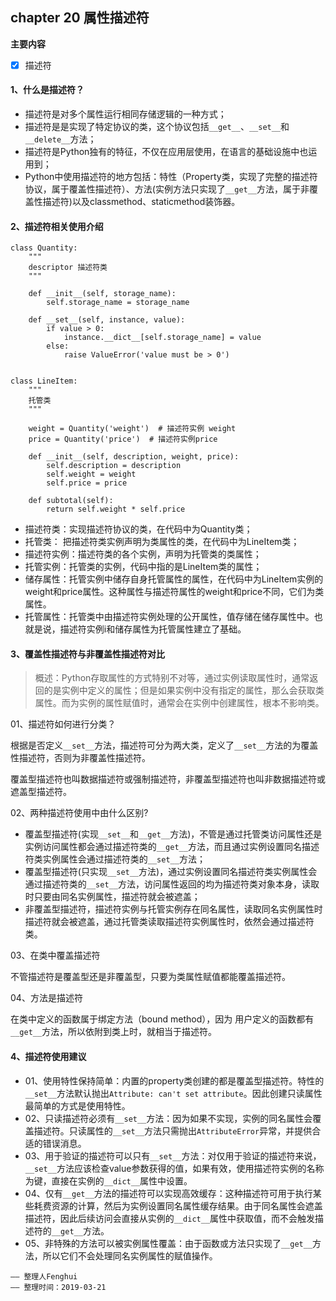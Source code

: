 ## chapter 20 属性描述符

**主要内容**

- [x] 描述符

#### 1、什么是描述符？

* 描述符是对多个属性运行相同存储逻辑的一种方式；
* 描述符是是实现了特定协议的类，这个协议包括`__get__`、`__set__`和`__delete__`方法；
* 描述符是Python独有的特征，不仅在应用层使用，在语言的基础设施中也运用到；
* Python中使用描述符的地方包括：特性（Property类，实现了完整的描述符协议，属于覆盖性描述符）、方法(实例方法只实现了`__get__`方法，属于非覆盖性描述符)以及classmethod、staticmethod装饰器。

#### 2、描述符相关使用介绍

```
class Quantity:
    """
    descriptor 描述符类
    """

    def __init__(self, storage_name):
        self.storage_name = storage_name

    def __set__(self, instance, value):
        if value > 0:
            instance.__dict__[self.storage_name] = value
        else:
            raise ValueError('value must be > 0')


class LineItem:
    """
    托管类
    """

    weight = Quantity('weight')  # 描述符实例 weight
    price = Quantity('price')  # 描述符实例price

    def __init__(self, description, weight, price):
        self.description = description
        self.weight = weight
        self.price = price

    def subtotal(self):
        return self.weight * self.price
```

* 描述符类：实现描述符协议的类，在代码中为Quantity类；
* 托管类： 把描述符类实例声明为类属性的类，在代码中为LineItem类；
* 描述符实例：描述符类的各个实例，声明为托管类的类属性；
* 托管实例：托管类的实例，代码中指的是LineItem类的属性；
* 储存属性：托管实例中储存自身托管属性的属性，在代码中为LineItem实例的weight和price属性。这种属性与描述符属性的weight和price不同，它们为类属性。
* 托管属性：托管类中由描述符实例处理的公开属性，值存储在储存属性中。也就是说，描述符实例i和储存属性为托管属性建立了基础。

#### 3、覆盖性描述符与非覆盖性描述符对比

> 概述：Python存取属性的方式特别不对等，通过实例读取属性时，通常返回的是实例中定义的属性；但是如果实例中没有指定的属性，那么会获取类属性。而为实例的属性赋值时，通常会在实例中创建属性，根本不影响类。

01、描述符如何进行分类？

根据是否定义`__set__`方法，描述符可分为两大类，定义了`__set__`方法的为覆盖性描述符，否则为非覆盖性描述符。

覆盖型描述符也叫数据描述符或强制描述符，非覆盖型描述符也叫非数据描述符或遮盖型描述符。


02、两种描述符使用中由什么区别?

* 覆盖型描述符(实现`__set__`和`__get__`方法)，不管是通过托管类访问属性还是实例访问属性都会通过描述符类的`__get__`方法，而且通过实例设置同名描述符类实例属性会通过描述符类的`__set__`方法；
* 覆盖型描述符(只实现`__set__`方法)，通过实例设置同名描述符类实例属性会通过描述符类的`__set__`方法，访问属性返回的均为描述符类对象本身，读取时只要由同名实例属性，描述符就会被遮盖；
* 非覆盖型描述符，描述符实例与托管实例存在同名属性，读取同名实例属性时描述符就会被遮盖，通过托管类读取描述符实例属性时，依然会通过描述符类。

03、在类中覆盖描述符

不管描述符是覆盖型还是非覆盖型，只要为类属性赋值都能覆盖描述符。

04、方法是描述符

在类中定义的函数属于绑定方法（bound method），因为 用户定义的函数都有`__get__`方法，所以依附到类上时，就相当于描述符。

#### 4、描述符使用建议

* 01、使用特性保持简单：内置的property类创建的都是覆盖型描述符。特性的`__set__`方法默认抛出`Attribute: can't set attribute`。因此创建只读属性最简单的方式是使用特性。
* 02、只读描述符必须有`__set__`方法：因为如果不实现，实例的同名属性会覆盖描述符。只读属性的`__set__`方法只需抛出`AttributeError`异常，并提供合适的错误消息。
* 03、用于验证的描述符可以只有`__set__`方法：对仅用于验证的描述符来说，`__set__`方法应该检查value参数获得的值，如果有效，使用描述符实例的名称为键，直接在实例的`__dict__`属性中设置。
* 04、仅有`__get__`方法的描述符可以实现高效缓存：这种描述符可用于执行某些耗费资源的计算，然后为实例设置同名属性缓存结果。由于同名属性会遮盖描述符，因此后续访问会直接从实例的`__dict__`属性中获取值，而不会触发描述符的`__get__`方法。
* 05、非特殊的方法可以被实例属性覆盖：由于函数或方法只实现了`__get__`方法，所以它们不会处理同名实例属性的赋值操作。

```
—— 整理人Fenghui
—— 整理时间：2019-03-21
```